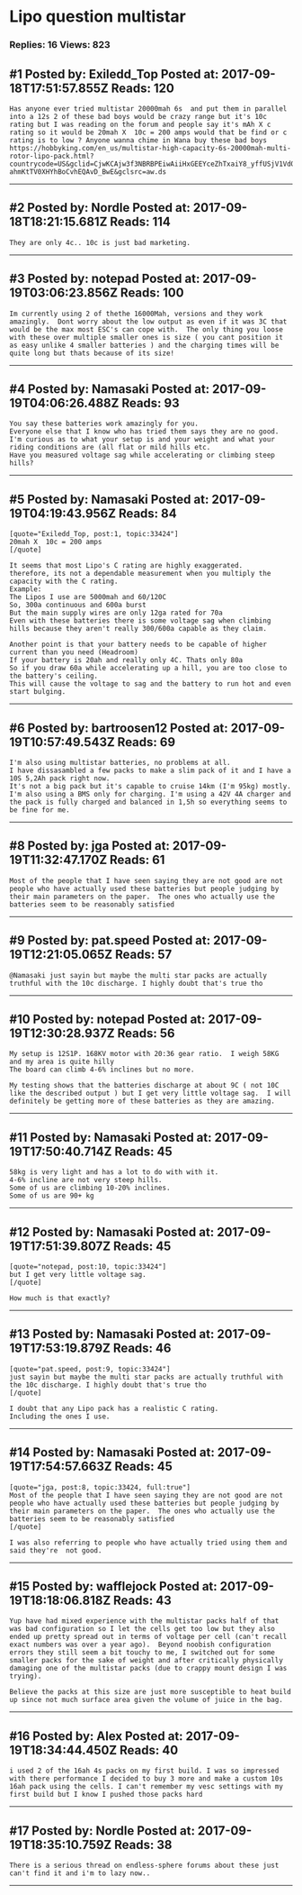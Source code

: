 # Lipo question multistar

### Replies: 16 Views: 823

## \#1 Posted by: Exiledd_Top Posted at: 2017-09-18T17:51:57.855Z Reads: 120

```
Has anyone ever tried multistar 20000mah 6s  and put them in parallel into a 12s 2 of these bad boys would be crazy range but it's 10c rating but I was reading on the forum and people say it's mAh X c rating so it would be 20mah X  10c = 200 amps would that be find or c rating is to low ? Anyone wanna chime in Wana buy these bad boys https://hobbyking.com/en_us/multistar-high-capacity-6s-20000mah-multi-rotor-lipo-pack.html?countrycode=US&gclid=CjwKCAjw3f3NBRBPEiwAiiHxGEEYceZhTxaiY8_yffUSjV1VdQT4f0AQFi8iHAZ9-ahmKtTV0XHYhBoCvhEQAvD_BwE&gclsrc=aw.ds
```

---
## \#2 Posted by: Nordle Posted at: 2017-09-18T18:21:15.681Z Reads: 114

```
They are only 4c.. 10c is just bad marketing.
```

---
## \#3 Posted by: notepad Posted at: 2017-09-19T03:06:23.856Z Reads: 100

```
Im currently using 2 of thethe 16000Mah, versions and they work amazingly.  Dont worry about the low output as even if it was 3C that would be the max most ESC's can cope with.  The only thing you loose with these over multiple smaller ones is size ( you cant position it as easy unlike 4 smaller batteries ) and the charging times will be quite long but thats because of its size!
```

---
## \#4 Posted by: Namasaki Posted at: 2017-09-19T04:06:26.488Z Reads: 93

```
You say these batteries work amazingly for you.
Everyone else that I know who has tried them says they are no good.
I'm curious as to what your setup is and your weight and what your riding conditions are (all flat or mild hills etc.
Have you measured voltage sag while accelerating or climbing steep hills?
```

---
## \#5 Posted by: Namasaki Posted at: 2017-09-19T04:19:43.956Z Reads: 84

```
[quote="Exiledd_Top, post:1, topic:33424"]
20mah X  10c = 200 amps
[/quote]

It seems that most Lipo's C rating are highly exaggerated.
therefore, its not a dependable measurement when you multiply the capacity with the C rating.
Example:
The Lipos I use are 5000mah and 60/120C
So, 300a continuous and 600a burst
But the main supply wires are only 12ga rated for 70a
Even with these batteries there is some voltage sag when climbing hills because they aren't really 300/600a capable as they claim.

Another point is that your battery needs to be capable of higher current than you need (Headroom)
If your battery is 20ah and really only 4C. Thats only 80a
So if you draw 60a while accelerating up a hill, you are too close to the battery's ceiling.
This will cause the voltage to sag and the battery to run hot and even start bulging.
```

---
## \#6 Posted by: bartroosen12 Posted at: 2017-09-19T10:57:49.543Z Reads: 69

```
I'm also using multistar batteries, no problems at all.
I have dissasambled a few packs to make a slim pack of it and I have a 10S 5,2Ah pack right now.
It's not a big pack but it's capable to cruise 14km (I'm 95kg) mostly. I'm also using a BMS only for charging. I'm using a 42V 4A charger and the pack is fully charged and balanced in 1,5h so everything seems to be fine for me.
```

---
## \#8 Posted by: jga Posted at: 2017-09-19T11:32:47.170Z Reads: 61

```
Most of the people that I have seen saying they are not good are not people who have actually used these batteries but people judging by their main parameters on the paper.  The ones who actually use the batteries seem to be reasonably satisfied
```

---
## \#9 Posted by: pat.speed Posted at: 2017-09-19T12:21:05.065Z Reads: 57

```
@Namasaki just sayin but maybe the multi star packs are actually truthful with the 10c discharge. I highly doubt that's true tho
```

---
## \#10 Posted by: notepad Posted at: 2017-09-19T12:30:28.937Z Reads: 56

```
My setup is 12S1P. 168KV motor with 20:36 gear ratio.  I weigh 58KG and my area is quite hilly
The board can climb 4-6% inclines but no more.

My testing shows that the batteries discharge at about 9C ( not 10C like the described output ) but I get very little voltage sag.  I will definitely be getting more of these batteries as they are amazing.
```

---
## \#11 Posted by: Namasaki Posted at: 2017-09-19T17:50:40.714Z Reads: 45

```
58kg is very light and has a lot to do with with it. 
4-6% incline are not very steep hills. 
Some of us are climbing 10-20% inclines. 
Some of us are 90+ kg
```

---
## \#12 Posted by: Namasaki Posted at: 2017-09-19T17:51:39.807Z Reads: 45

```
[quote="notepad, post:10, topic:33424"]
but I get very little voltage sag.
[/quote]

How much is that exactly?
```

---
## \#13 Posted by: Namasaki Posted at: 2017-09-19T17:53:19.879Z Reads: 46

```
[quote="pat.speed, post:9, topic:33424"]
just sayin but maybe the multi star packs are actually truthful with the 10c discharge. I highly doubt that's true tho
[/quote]

I doubt that any Lipo pack has a realistic C rating. 
Including the ones I use.
```

---
## \#14 Posted by: Namasaki Posted at: 2017-09-19T17:54:57.663Z Reads: 45

```
[quote="jga, post:8, topic:33424, full:true"]
Most of the people that I have seen saying they are not good are not people who have actually used these batteries but people judging by their main parameters on the paper.  The ones who actually use the batteries seem to be reasonably satisfied
[/quote]

I was also referring to people who have actually tried using them and said they're  not good.
```

---
## \#15 Posted by: wafflejock Posted at: 2017-09-19T18:18:06.818Z Reads: 43

```
Yup have had mixed experience with the multistar packs half of that was bad configuration so I let the cells get too low but they also ended up pretty spread out in terms of voltage per cell (can't recall exact numbers was over a year ago).  Beyond noobish configuration errors they still seem a bit touchy to me, I switched out for some smaller packs for the sake of weight and after critically physically damaging one of the multistar packs (due to crappy mount design I was trying).

Believe the packs at this size are just more susceptible to heat build up since not much surface area given the volume of juice in the bag.
```

---
## \#16 Posted by: Alex Posted at: 2017-09-19T18:34:44.450Z Reads: 40

```
i used 2 of the 16ah 4s packs on my first build. I was so impressed with there performance I decided to buy 3 more and make a custom 10s 16ah pack using the cells. I can't remember my vesc settings with my first build but I know I pushed those packs hard
```

---
## \#17 Posted by: Nordle Posted at: 2017-09-19T18:35:10.759Z Reads: 38

```
There is a serious thread on endless-sphere forums about these just can't find it and i'm to lazy now..
```

---
